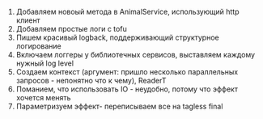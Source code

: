 1. Добавляем новоый метода в AnimalService, использующий http клиент
2. Добавляем простые логи с tofu
3. Пишем красивый logback, поддерживающий структурное логирование
4. Включаем логгеры у библиотечных сервисов, выставляем каждому нужный log level
5. Создаем контекст (аргумент: пришло несколько параллельных запросов - непонятно что к чему), ReaderT
6. Поманием, что использовать IO - неудобно, потому что эффект хочется менять
7. Параметризуем эффект- переписываем все на tagless final

